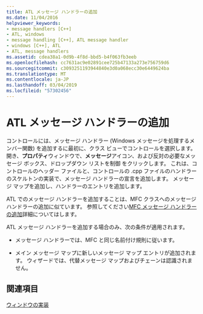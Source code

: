 ```yaml
---
title: ATL メッセージ ハンドラーの追加
ms.date: 11/04/2016
helpviewer_keywords:
- message handlers [C++]
- ATL, windows
- message handling [C++], ATL message handler
- windows [C++], ATL
- ATL, message handlers
ms.assetid: cdea38a1-0d9b-4f8d-bbd5-b4f063fb3eeb
ms.openlocfilehash: cc7631ac9e02891cee725b47133a273e756759d6
ms.sourcegitcommit: c3093251193944840e3d0a068ecc30e6449624ba
ms.translationtype: MT
ms.contentlocale: ja-JP
ms.lasthandoff: 03/04/2019
ms.locfileid: "57302456"
---
```

# <a name="adding-an-atl-message-handler"></a>ATL メッセージ ハンドラーの追加

コントロールには、メッセージ ハンドラー (Windows メッセージを処理するメンバー関数) を追加するに最初に、クラス ビューでコントロールを選択します。 開き、**プロパティ**ウィンドウで、**メッセージ**アイコン、および反対の必要なメッセージ ボックス、ドロップダウン リストを制御 をクリックします。 これは、コントロールのヘッダー ファイルと、コントロールの .cpp ファイルのハンドラーのスケルトンの実装で、メッセージ ハンドラーの宣言を追加します。 メッセージ マップを追加し、ハンドラーのエントリを追加します。

ATL でのメッセージ ハンドラーを追加することは、MFC クラスへのメッセージ ハンドラーの追加に似ています。 参照してください[MFC メッセージ ハンドラーの追加](../mfc/reference/adding-an-mfc-message-handler.md)詳細についてはします。

ATL メッセージ ハンドラーを追加する場合のみ、次の条件が適用されます。

- メッセージ ハンドラーでは、MFC と同じ名前付け規則に従います。

- メイン メッセージ マップに新しいメッセージ マップ エントリが追加されます。 ウィザードでは、代替メッセージ マップおよびチェーンは認識されません。

## <a name="see-also"></a>関連項目

[ウィンドウの実装](../atl/implementing-a-window.md)
